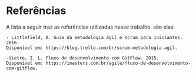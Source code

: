 # Referências

A lista a seguir traz as referências utilizadas nesse trabalho. são elas: 

	- Littlefield, A. Guia da metodologia ágil e scrum para iniciantes. 2016. 
	Disponível em: https://blog.trello.com/br/scrum-metodologia-agil.

	-Vietro, I. L. Fluxo de desenvolvimento com GitFlow. 2015. 
	Disponível em: https://imasters.com.br/agile/fluxo-de-desenvolvimento-com-gitflow.
